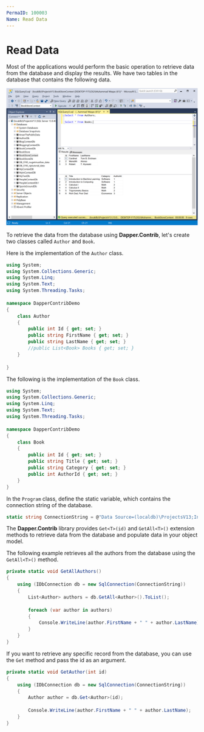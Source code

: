```yaml
---
PermaID: 100003
Name: Read Data
---
```


# Read Data

Most of the applications would perform the basic operation to retrieve data from the database and display the results. We have two tables in the database that contains the following data.

<img src="images/database-setup.png" alt="Database data">

To retrieve the data from the database using **Dapper.Contrib**, let's create two classes called `Author` and `Book`.

Here is the implementation of the `Author` class.

```csharp
using System;
using System.Collections.Generic;
using System.Linq;
using System.Text;
using System.Threading.Tasks;

namespace DapperContribDemo
{
    class Author
    {
        public int Id { get; set; }
        public string FirstName { get; set; }
        public string LastName { get; set; }
        //public List<Book> Books { get; set; }
    }

}

```

The following is the implementation of the `Book` class.

```csharp
using System;
using System.Collections.Generic;
using System.Linq;
using System.Text;
using System.Threading.Tasks;

namespace DapperContribDemo
{
    class Book
    {
        public int Id { get; set; }
        public string Title { get; set; }
        public string Category { get; set; }
        public int AuthorId { get; set; }
    }
}
```

In the `Program` class, define the static variable, which contains the connection string of the database.

```csharp
static string ConnectionString = @"Data Source=(localdb)\ProjectsV13;Initial Catalog=BookStoreContext;Integrated Security=True;";
```

The **Dapper.Contrib** library provides `Get<T>(id)` and `GetAll<T>()` extension methods to retrieve data from the database and populate data in your object model.

The following example retrieves all the authors from the database using the `GetAll<T>()` method.

```csharp
private static void GetAllAuthors()
{
    using (IDbConnection db = new SqlConnection(ConnectionString))
    {
        List<Author> authors = db.GetAll<Author>().ToList();

        foreach (var author in authors)
        {
            Console.WriteLine(author.FirstName + " " + author.LastName);
        }
    }
}
```

If you want to retrieve any specific record from the database, you can use the `Get` method and pass the id as an argument.

```csharp
private static void GetAuthor(int id)
{
    using (IDbConnection db = new SqlConnection(ConnectionString))
    {
        Author author = db.Get<Author>(id);

        Console.WriteLine(author.FirstName + " " + author.LastName);
    }
}
```
